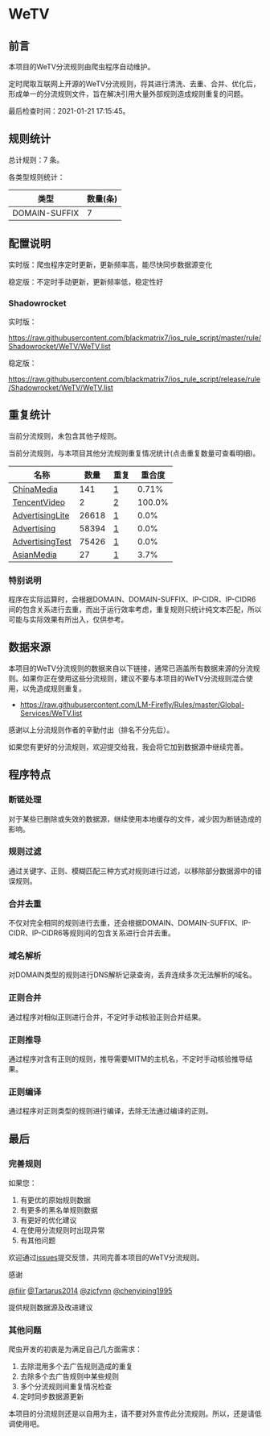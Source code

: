# WeTV

## 前言

本项目的WeTV分流规则由爬虫程序自动维护。

定时爬取互联网上开源的WeTV分流规则，将其进行清洗、去重、合并、优化后，形成单一的分流规则文件，旨在解决引用大量外部规则造成规则重复的问题。



最后检查时间：2021-01-21 17:15:45。

## 规则统计

总计规则：7 条。

各类型规则统计：

| 类型 | 数量(条) |
| ---- | ---- |
| DOMAIN-SUFFIX | 7 |
## 配置说明

实时版：爬虫程序定时更新，更新频率高，能尽快同步数据源变化

稳定版：不定时手动更新，更新频率低，稳定性好

### Shadowrocket 
实时版：

https://raw.githubusercontent.com/blackmatrix7/ios_rule_script/master/rule/Shadowrocket/WeTV/WeTV.list

稳定版：

https://raw.githubusercontent.com/blackmatrix7/ios_rule_script/release/rule/Shadowrocket/WeTV/WeTV.list

## 重复统计


当前分流规则，未包含其他子规则。


当前分流规则，与本项目其他分流规则重复情况统计(点击重复数量可查看明细)。



| 名称 | 数量 | 重复 | 重合度 |
| ---- | ---- | ---- | ------ |
|  [ChinaMedia](https://github.com/blackmatrix7/ios_rule_script/tree/master/rule/Shadowrocket/ChinaMedia)    | 141   | [1](https://raw.githubusercontent.com/blackmatrix7/ios_rule_script/master/rule/Shadowrocket/WeTV/WeTV_Repeat.list)   |   0.71% |
|  [TencentVideo](https://github.com/blackmatrix7/ios_rule_script/tree/master/rule/Shadowrocket/TencentVideo)    | 2   | [2](https://raw.githubusercontent.com/blackmatrix7/ios_rule_script/master/rule/Shadowrocket/WeTV/WeTV_Repeat.list)   |   100.0% |
|  [AdvertisingLite](https://github.com/blackmatrix7/ios_rule_script/tree/master/rule/Shadowrocket/AdvertisingLite)    | 26618   | [1](https://raw.githubusercontent.com/blackmatrix7/ios_rule_script/master/rule/Shadowrocket/WeTV/WeTV_Repeat.list)   |   0.0% |
|  [Advertising](https://github.com/blackmatrix7/ios_rule_script/tree/master/rule/Shadowrocket/Advertising)    | 58394   | [1](https://raw.githubusercontent.com/blackmatrix7/ios_rule_script/master/rule/Shadowrocket/WeTV/WeTV_Repeat.list)   |   0.0% |
|  [AdvertisingTest](https://github.com/blackmatrix7/ios_rule_script/tree/master/rule/Shadowrocket/AdvertisingTest)    | 75426   | [1](https://raw.githubusercontent.com/blackmatrix7/ios_rule_script/master/rule/Shadowrocket/WeTV/WeTV_Repeat.list)   |   0.0% |
|  [AsianMedia](https://github.com/blackmatrix7/ios_rule_script/tree/master/rule/Shadowrocket/AsianMedia)    | 27   | [1](https://raw.githubusercontent.com/blackmatrix7/ios_rule_script/master/rule/Shadowrocket/WeTV/WeTV_Repeat.list)   |   3.7% |
### 特别说明
程序在实际运算时，会根据DOMAIN、DOMAIN-SUFFIX、IP-CIDR、IP-CIDR6间的包含关系进行去重，而出于运行效率考虑，重复规则只统计纯文本匹配，所以可能与实际效果有所出入，仅供参考。

## 数据来源

本项目的WeTV分流规则的数据来自以下链接，通常已涵盖所有数据来源的分流规则。如果你正在使用这些分流规则，建议不要与本项目的WeTV分流规则混合使用，以免造成规则重复。

- https://raw.githubusercontent.com/LM-Firefly/Rules/master/Global-Services/WeTV.list


感谢以上分流规则作者的辛勤付出（排名不分先后）。

如果您有更好的分流规则，欢迎提交给我，我会将它加到数据源中继续完善。

## 程序特点

### 断链处理

对于某些已删除或失效的数据源，继续使用本地缓存的文件，减少因为断链造成的影响。

### 规则过滤

通过关键字、正则、模糊匹配三种方式对规则进行过滤，以移除部分数据源中的错误规则。

### 合并去重

不仅对完全相同的规则进行去重，还会根据DOMAIN、DOMAIN-SUFFIX、IP-CIDR、IP-CIDR6等规则间的包含关系进行合并去重。

### 域名解析

对DOMAIN类型的规则进行DNS解析记录查询，丢弃连续多次无法解析的域名。

### 正则合并

通过程序对相似正则进行合并，不定时手动核验正则合并结果。

### 正则推导

通过程序对含有正则的规则，推导需要MITM的主机名，不定时手动核验推导结果。

### 正则编译

通过程序对正则类型的规则进行编译，去除无法通过编译的正则。

## 最后

### 完善规则

如果您：

1. 有更优的原始规则数据
2. 有更多的黑名单规则数据
3. 有更好的优化建议
4. 在使用分流规则时出现异常
5. 有其他问题

欢迎通过[issues](https://github.com/blackmatrix7/ios_rule_script/issues/new)提交反馈，共同完善本项目的WeTV分流规则。

感谢

[@fiiir](https://github.com/fiiir) [@Tartarus2014](https://github.com/Tartarus2014) [@zjcfynn](https://github.com/zjcfynn) [@chenyiping1995](https://github.com/chenyiping1995) 

提供规则数据源及改进建议

### 其他问题

爬虫开发的初衷是为满足自己几方面需求：

1. 去除混用多个去广告规则造成的重复
2. 去除多个去广告规则中某些规则
3. 多个分流规则间重复情况检查
4. 定时同步数据源更新

本项目的分流规则还是以自用为主，请不要对外宣传此分流规则。所以，还是请低调使用吧。